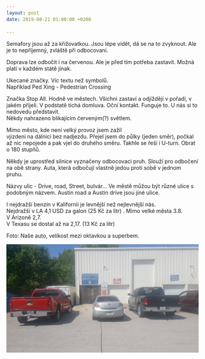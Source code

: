 ```yaml
---
layout: post
date: 2019-08-21 01:00:00 +0200

---
```

Semafory jsou až za křižovatkou. Jsou lépe vidět, dá se na to zvyknout. Ale je to nepříjemný, zvláště při odbocovani.   
  
Doprava lze odbočit i na červenou. Ale je před tím potřeba zastavit. Možná platí v každém státě jinak.   
  
Ukecané značky. Víc textu než symbolů.   
Například Ped Xing - Pedestrian Crossing   
  
Značka Stop All. Hodně ve městech. Všichni zastaví a odjíždějí v pořadí, v jakém přijeli. V podstatě tichá domluva. Oční kontakt. Funguje to. U nás si to nedovedu představit.   
Někdy nahrazeno blikajícím červeným(?) světlem.   
  
Mimo město, kde není velký provoz jsem zažil   
vjizdeni na dálnici bez nadjezdu. Přejel jsem do půlky (jeden směr), počkal až nic nepojede a pak vjel do druhého směru. Takhle se řeší i U-turn. Obrat o 180 stupňů.   
  
Někdy je uprostřed silnice vyznačeny odbocovaci pruh. Slouží pro odbočení na obě strany. Auta, která odbočují vlastně jedou proti sobě v jednom pruhu.   
  
Názvy ulic - Drive, road, Street, bulvár... Ve městě můžou být různé ulice s podobným názvem. Austin road a Austin drive jsou jiné ulice.   
  
I nejdražší benzín v Kalifornii je levnější než nejlevnější nás.   
Nejdražší v LA 4,1 USD za galon (25 Kč za litr) . Mimo velké města 3.8.  
V Arizoně 2,7.  
V Texasu se dostal až na 2,17. (13 Kč za litr)

Foto: Naše auto, velikost mezi oktavkou a superbem.

![](/fotky-amerika/20190819_111323.jpg)